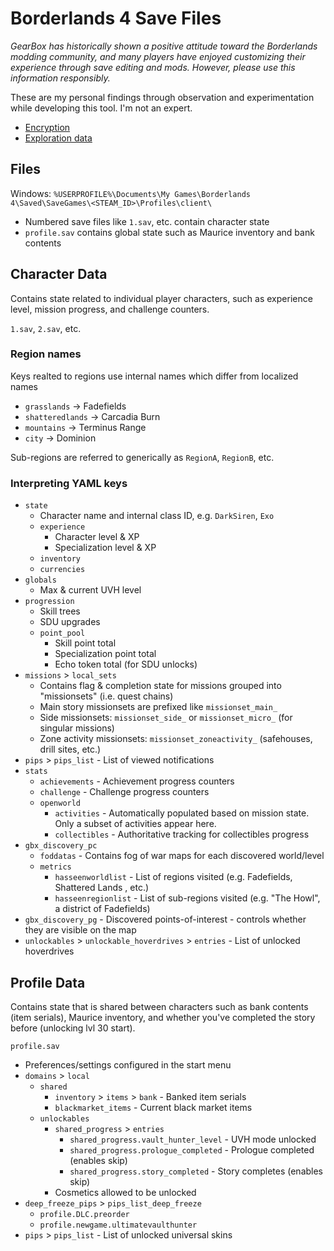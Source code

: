 # Borderlands 4 Save Files
_GearBox has historically shown a positive attitude toward the Borderlands modding community, and many players have enjoyed customizing their experience through save editing and mods. However, please use this information responsibly._

These are my personal findings through observation and experimentation while developing this tool. I'm not an expert.

- [Encryption](Encryption.md)
- [Exploration data](Exploration.md)

## Files
Windows: `%USERPROFILE%\Documents\My Games\Borderlands 4\Saved\SaveGames\<STEAM_ID>\Profiles\client\`
- Numbered save files like `1.sav`, etc. contain character state
- `profile.sav` contains global state such as Maurice inventory and bank contents

## Character Data
Contains state related to individual player characters, such as experience level, mission progress, and challenge counters.

`1.sav`, `2.sav`, etc.

### Region names
Keys realted to regions use internal names which differ from localized names
- `grasslands` -> Fadefields
- `shatteredlands` -> Carcadia Burn
- `mountains` -> Terminus Range
- `city` -> Dominion

Sub-regions are referred to generically as `RegionA`, `RegionB`, etc.

### Interpreting YAML keys
- `state`
  - Character name and internal class ID, e.g. `DarkSiren`, `Exo`
  - `experience`
    - Character level & XP
    - Specialization level & XP
  - `inventory`
  - `currencies`
- `globals`
  - Max & current UVH level
- `progression`
  - Skill trees
  - SDU upgrades
  - `point_pool`
    - Skill point total
    - Specialization point total
    - Echo token total (for SDU unlocks)
- `missions` > `local_sets`
  - Contains flag & completion state for missions grouped into "missionsets" (i.e. quest chains)
  - Main story missionsets are prefixed like `missionset_main_`
  - Side missionsets: `missionset_side_` or `missionset_micro_` (for singular missions)
  - Zone activity missionsets: `missionset_zoneactivity_` (safehouses, drill sites, etc.)
- `pips` > `pips_list` - List of viewed notifications
- `stats`
  - `achievements` - Achievement progress counters
  - `challenge` - Challenge progress counters
  - `openworld`
    - `activities` - Automatically populated based on mission state. Only a subset of activities appear here.
    - `collectibles` - Authoritative tracking for collectibles progress
- `gbx_discovery_pc`
  - `foddatas` - Contains fog of war maps for each discovered world/level
  - `metrics`
    - `hasseenworldlist` - List of regions visited (e.g. Fadefields, Shattered Lands , etc.)
    - `hasseenregionlist` - List of sub-regions visited (e.g. "The Howl", a district of Fadefields)
- `gbx_discovery_pg` - Discovered points-of-interest - controls whether they are visible on the map
- `unlockables` > `unlockable_hoverdrives` > `entries` - List of unlocked hoverdrives

## Profile Data
Contains state that is shared between characters such as bank contents (item serials), Maurice inventory, and whether you've completed the story before (unlocking lvl 30 start).

`profile.sav`

- Preferences/settings configured in the start menu
- `domains` > `local`
  - `shared`
    - `inventory` > `items` > `bank` - Banked item serials
    - `blackmarket_items` - Current black market items
  - `unlockables`
    - `shared_progress` > `entries`
      - `shared_progress.vault_hunter_level` - UVH mode unlocked
      - `shared_progress.prologue_completed` - Prologue completed (enables skip)
      - `shared_progress.story_completed` - Story completes (enables skip)
    - Cosmetics allowed to be unlocked
- `deep_freeze_pips` > `pips_list_deep_freeze`
  - `profile.DLC.preorder`
  - `profile.newgame.ultimatevaulthunter`
- `pips` > `pips_list` - List of unlocked universal skins

